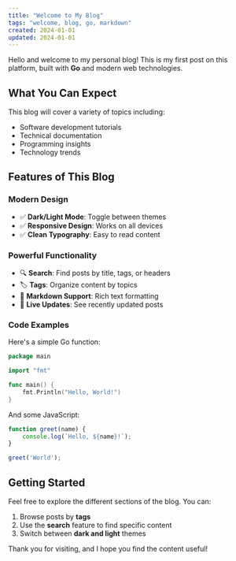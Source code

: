 ```yaml
---
title: "Welcome to My Blog"
tags: "welcome, blog, go, markdown"
created: 2024-01-01
updated: 2024-01-01
---
```


Hello and welcome to my personal blog! This is my first post on this platform, built with **Go** and modern web technologies.

## What You Can Expect

This blog will cover a variety of topics including:

- Software development tutorials
- Technical documentation
- Programming insights
- Technology trends

## Features of This Blog

### Modern Design

- ✅ **Dark/Light Mode**: Toggle between themes
- ✅ **Responsive Design**: Works on all devices
- ✅ **Clean Typography**: Easy to read content

### Powerful Functionality

- 🔍 **Search**: Find posts by title, tags, or headers
- 🏷️ **Tags**: Organize content by topics
- 📝 **Markdown Support**: Rich text formatting
- 🔄 **Live Updates**: See recently updated posts

### Code Examples

Here's a simple Go function:

```go
package main

import "fmt"

func main() {
    fmt.Println("Hello, World!")
}
```

And some JavaScript:

```javascript
function greet(name) {
    console.log(`Hello, ${name}!`);
}

greet('World');
```

## Getting Started

Feel free to explore the different sections of the blog. You can:

1. Browse posts by **tags**
2. Use the **search** feature to find specific content
3. Switch between **dark and light** themes

Thank you for visiting, and I hope you find the content useful!

